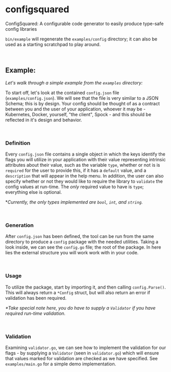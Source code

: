 # configsquared

ConfigSquared: A configurable code generator to easily produce type-safe config libraries

`bin/example` will regenerate the `examples/config` directory; it can also be used as a starting scratchpad to play around.

<br>

## Example:

_Let's walk through a simple example from the `examples` directory:_

To start off, let's look at the contained `config.json` file (`examples/config.json`). We will see that the file is very similar to a JSON Schema; this is by design. Your config should be thought of as a contract between you and the user of your application, whoever it may be - Kubernetes, Docker, yourself, "the client", Spock - and this should be reflected in it's design and behavior.

<br>

### Definition

Every `config.json` file contains a single object in which the keys identify the flags you will utilize in your application with their value representing intrinsic attributes about their value, such as the variable `type`, whether or not is is `required` for the user to provide this, if it has a `default` value, and a `description` that will appear in the help menu. In addition, the user can also specify whether or not they would like to require the library to `validate` the config values at run-time. The _only_ required value to have is `type`; everything else is optional.

\*_Currently, the only types implemented are `bool`, `int`, and `string`._

<br>

### Generation

After `config.json` has been defined, the tool can be run from the same directory to produce a `config` package with the needed utilities. Taking a look inside, we can see the `config.go` file; the root of the package. In here lies the external structure you will work work with in your code.

<br>

### Usage

To utilize the package, start by importing it, and then calling `config.Parse()`. This will always return a `*Config` struct, but will also return an error if validation has been required.

_\*Take special note here, you do have to supply a `Validator` if you have required run-time validation._

<br>

### Validation

Examining `validator.go`, we can see how to implement the validation for our flags - by supplying a `Validator` (seen in `validator.go`) which will ensure that values marked for validation are checked as we have specified. See `examples/main.go` for a simple demo implementation.

